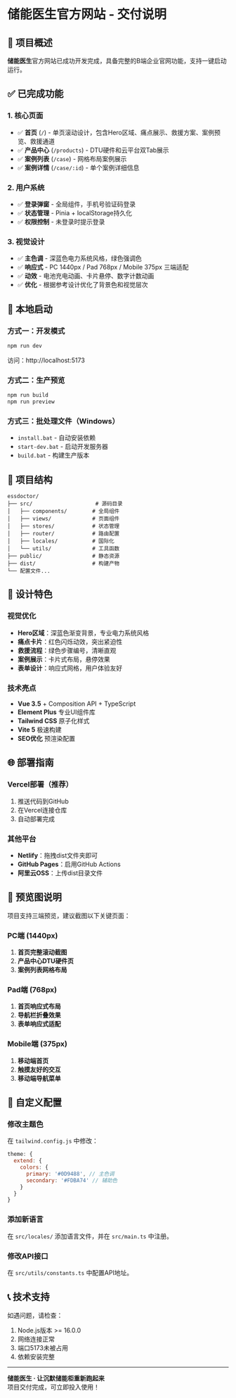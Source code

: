 # 储能医生官方网站 - 交付说明

## 🎯 项目概述

**储能医生**官方网站已成功开发完成，具备完整的B端企业官网功能，支持一键启动运行。

## ✅ 已完成功能

### 1. 核心页面
- ✅ **首页** (`/`) - 单页滚动设计，包含Hero区域、痛点展示、救援方案、案例预览、救援通道
- ✅ **产品中心** (`/products`) - DTU硬件和云平台双Tab展示
- ✅ **案例列表** (`/case`) - 网格布局案例展示
- ✅ **案例详情** (`/case/:id`) - 单个案例详细信息

### 2. 用户系统
- ✅ **登录弹窗** - 全局组件，手机号验证码登录
- ✅ **状态管理** - Pinia + localStorage持久化
- ✅ **权限控制** - 未登录时提示登录

### 3. 视觉设计
- ✅ **主色调** - 深蓝色电力系统风格，绿色强调色
- ✅ **响应式** - PC 1440px / Pad 768px / Mobile 375px 三端适配
- ✅ **动效** - 电池充电动画、卡片悬停、数字计数动画
- ✅ **优化** - 根据参考设计优化了背景色和视觉层次

## 🚀 本地启动

### 方式一：开发模式
```bash
npm run dev
```
访问：http://localhost:5173

### 方式二：生产预览
```bash
npm run build
npm run preview
```

### 方式三：批处理文件（Windows）
- `install.bat` - 自动安装依赖
- `start-dev.bat` - 启动开发服务器
- `build.bat` - 构建生产版本

## 📁 项目结构
```
essdoctor/
├── src/                    # 源码目录
│   ├── components/        # 全局组件
│   ├── views/             # 页面组件
│   ├── stores/            # 状态管理
│   ├── router/            # 路由配置
│   ├── locales/           # 国际化
│   └── utils/             # 工具函数
├── public/                # 静态资源
├── dist/                  # 构建产物
└── 配置文件...
```

## 🎨 设计特色

### 视觉优化
- **Hero区域**：深蓝色渐变背景，专业电力系统风格
- **痛点卡片**：红色闪烁动效，突出紧迫性
- **救援流程**：绿色步骤编号，清晰直观
- **案例展示**：卡片式布局，悬停效果
- **表单设计**：响应式网格，用户体验友好

### 技术亮点
- **Vue 3.5** + Composition API + TypeScript
- **Element Plus** 专业UI组件库
- **Tailwind CSS** 原子化样式
- **Vite 5** 极速构建
- **SEO优化** 预渲染配置

## 🌐 部署指南

### Vercel部署（推荐）
1. 推送代码到GitHub
2. 在Vercel连接仓库
3. 自动部署完成

### 其他平台
- **Netlify**：拖拽dist文件夹即可
- **GitHub Pages**：启用GitHub Actions
- **阿里云OSS**：上传dist目录文件

## 📸 预览图说明

项目支持三端预览，建议截图以下关键页面：

### PC端 (1440px)
1. **首页完整滚动截图**
2. **产品中心DTU硬件页**
3. **案例列表网格布局**

### Pad端 (768px)
1. **首页响应式布局**
2. **导航栏折叠效果**
3. **表单响应式适配**

### Mobile端 (375px)
1. **移动端首页**
2. **触摸友好的交互**
3. **移动端导航菜单**

## 🔧 自定义配置

### 修改主题色
在 `tailwind.config.js` 中修改：
```javascript
theme: {
  extend: {
    colors: {
      primary: '#0D9488', // 主色调
      secondary: '#FDBA74' // 辅助色
    }
  }
}
```

### 添加新语言
在 `src/locales/` 添加语言文件，并在 `src/main.ts` 中注册。

### 修改API接口
在 `src/utils/constants.ts` 中配置API地址。

## 📞 技术支持

如遇问题，请检查：
1. Node.js版本 >= 16.0.0
2. 网络连接正常
3. 端口5173未被占用
4. 依赖安装完整

---

**储能医生 · 让沉默储能柜重新跑起来**  
项目交付完成，可立即投入使用！